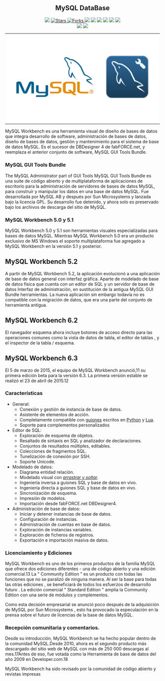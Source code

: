 
<h2 align="center"> MySQL DataBase</h2>

<p align="center">
  
   </a>
    <img src="https://img.shields.io/github/languages/top/BrianMarquez3/MySQL-DataBase?color=red">
  </a>
  <a href="https://github.com/BrianMarquez3/MySQL-DataBase/stargazers">
    <img src="https://img.shields.io/github/stars/BrianMarquez3/MySQL-DataBase.svg?style=flat" alt="Stars">
  </a>
  <a href="https://github.com/BrianMarquez3/MySQL-DataBase/network">
    <img src="https://img.shields.io/github/forks/BrianMarquez3/MySQL-DataBase.svg?style=flat" alt="Forks">
  </a>
    <img src="https://img.shields.io/github/v/tag/BrianMarquez3/MySQL-DataBase?color=gren&label=Version&logo=sql">
    <img src="https://img.shields.io/github/v/tag/BrianMarquez3/MySQL-DataBase?color=red&label=Version&logo=sql">
  </a>
  
  </a>
    <img src="https://img.shields.io/github/languages/code-size/BrianMarquez3/MySQL-DataBase">
  </a>
  
  </a>
    <img src="https://img.shields.io/github/downloads/BrianMarquez3/MySQL-DataBase/total?color=violet">
    <img src="https://img.shields.io/github/downloads/BrianMarquez3/MySQL-DataBase/total?color=green">
  </a>
   </a>
   <a href="https://github.com/BrianMarquez3/MySQL-DataBase/network">
    <img src="https://img.shields.io/badge/Plataform-Windows-blue">
  </a><br>
   <img src="https://img.shields.io/github/last-commit/BrianMarquez3/MySQL-DataBase?color=darkrose&style=for-the-badge">
  <img src="https://img.shields.io/github/languages/count/BrianMarquez3/MySQL-DataBase?style=for-the-badge">
</P>

  
<table align="center">
  <tr>
    <td align="center" style="padding=0;width=50%;">
      <img align="center" style="padding=0;" src="./images/mysql.png" />
    </td>
  </tr>
</table>

MySQL Workbench es una herramienta visual de diseño de bases de datos que integra desarrollo de software, administración de bases de datos, diseño de bases de datos, gestión y mantenimiento para el sistema de base de datos MySQL. Es el sucesor de DBDesigner 4 de fabFORCE.net, y reemplaza el anterior conjunto de software, MySQL GUI Tools Bundle.

### MySQL GUI Tools Bundle

The MySQL Administrator part of GUI Tools
MySQL GUI Tools Bundle es una suite de código abierto y de multiplataforma de aplicaciones de escritorio para la administración de servidores de bases de datos MySQL, para construir y manipular los datos en una base de datos MySQL. Fue desarrollada por MySQL AB y después por Sun Microsystems y lanzada bajo la licencia GPL. Su desarrollo fue detenido, y ahora solo es preservado bajo los archivos de descarga del sitio de MySQL.

### MySQL Workbench 5.0 y 5.1
MySQL Workbench 5.0 y 5.1 son herramientas visuales especializadas para bases de datos MySQL. Mientras MySQL Workbench 5.0 era un producto exclusivo de MS Windows el soporte multiplataforma fue agregado a MySQL Workbench en la versión 5.1 y posterior.

## MySQL Workbench 5.2
A partir de MySQL Workbench 5.2, la aplicación evolucionó a una aplicación de base de datos general con interfaz gráfica. Aparte de modelado de base de datos física que cuenta con un editor de SQL y un servidor de base de datos Interfaz de administración, en sustitución de la antigua MySQL GUI Bundle herramientas. La nueva aplicación sin embargo todavía no es compatible con la migración de datos, que era una parte del conjunto de herramienta antigua.

## MySQL Workbench 6.2
El navegador esquema ahora incluye botones de acceso directo para las operaciones comunes como la vista de datos de tabla, el editor de tablas , y el inspector de la tabla / esquema.

## MySQL Workbench 6.3
El 5 de marzo de 2015, el equipo de MySQL Workbench anunció,11​ su primera edición beta para la versión 6.3. La primera versión estable se realizó el 23 de abril de 2015.12​

### Características

<ul><li>General:
<ul><li>Conexión y gestión de instancia de base de datos.</li>
<li>Asistente de elementos de acción.</li>
<li>Completamente compatible con <a href="/wiki/Script" title="Script">guiones</a> escritos en <a href="/wiki/Python" title="Python">Python</a> y <a href="/wiki/Lua" title="Lua">Lua</a>.</li>
<li>Soporte para complementos personalizados</li></ul></li>
<li>Editor de SQL:
<ul><li>Exploración de esquema de objetos.</li>
<li>Resaltado de sintaxis en SQL y analizador de declaraciones.</li>
<li>Conjuntos de resultados múltiples, editables.</li>
<li>Colecciones de fragmentos SQL.</li>
<li>Tunelización de conexión por SSH.</li>
<li>Soporte Unicode.</li></ul></li>
<li>Modelado de datos:
<ul><li>Diagrama entidad relación.</li>
<li>Modelado visual con <a href="/wiki/Arrastrar_y_soltar#Arrastrar_y_soltar" class="mw-redirect" title="Arrastrar y soltar"><i>arrastrar y soltar</i></a>.</li>
<li>Ingeniería inversa a guiones SQL y base de datos en vivo.</li>
<li>Ingeniería directa a guiones SQL y base de datos en vivo.</li>
<li>Sincronización de esquema.</li>
<li>Impresión de modelos.</li>
<li>Importación desde fabFORCE.net DBDesigner4.</li></ul></li>
<li>Administración de base de datos:
<ul><li>Iniciar y detener instancias de base de datos.</li>
<li>Configuración de instancias.</li>
<li>Administración de cuentas en base de datos.</li>
<li>Exploración de instancias variables.</li>
<li>Exploración de ficheros de registros.</li>
<li>Exportación e importación masiva de datos.</li></ul></li></ul>

### Licenciamiento y Ediciones
MySQL Workbench es uno de los primeros productos de la familia MySQL que ofrece dos ediciones diferentes - una de código abierto y una edición comercial.13​ La " Community Edition " es un producto con todas las funciones que no se paralizó de ninguna manera. Al ser la base para todas las otras ediciones , se beneficiará de todos los esfuerzos de desarrollo futuro . La edición comercial " Standard Edition " amplía la Community Edition con una serie de módulos y complementos.

Como esta decisión empresarial se anunció poco después de la adquisición de MySQL por Sun Microsystems , esto ha provocado la especulación en la prensa sobre el futuro de licencias de la base de datos MySQL.

### Recepción comunitaria y comentarios.

Desde su introducción, MySQL Workbench se ha hecho popular dentro de la comunidad MySQL.Desde 2010, ahora es el segundo producto más descargado del sitio web de MySQL con más de 250 000 descargas al mes.17​ Antes de eso, fue votada como la Herramienta de base de datos del año 2009 en Developer.com.18​


MySQL Workbench ha sido revisado por la comunidad de código abierto y revistas impresas